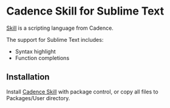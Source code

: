 # Cadence Skill for Sublime Text

[Skill](https://en.wikipedia.org/wiki/Cadence_SKILL) is a scripting language from Cadence.

The support for Sublime Text includes:
- Syntax highlight
- Function completions

## Installation

Install [Cadence Skill](https://packagecontrol.io/packages/Cadence%20Skill) with package control, or copy all files to Packages/User directory.
